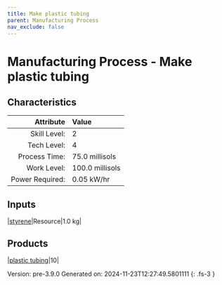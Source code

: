 ```yaml
---
title: Make plastic tubing
parent: Manufacturing Process
nav_exclude: false
---
```

# Manufacturing Process - Make plastic tubing


## Characteristics

| Attribute      | Value |
|--------:|:------|
|Skill Level:|2|
|Tech Level:|4|
|Process Time:|75.0 millisols|
|Work Level:|100.0 millisols|
|Power Required:|0.05 kW/hr|

## Inputs

|[styrene](../resource/styrene.html)|Resource|1.0 kg|

## Products

|[plastic tubing](../part/plastic-tubing.html)|10|


Version: pre-3.9.0 Generated on: 2024-11-23T12:27:49.5801111
{: .fs-3 }

